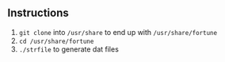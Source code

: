 Instructions
------------

1. `git clone` into `/usr/share` to end up with `/usr/share/fortune`
2. `cd /usr/share/fortune`
3. `./strfile` to generate dat files

